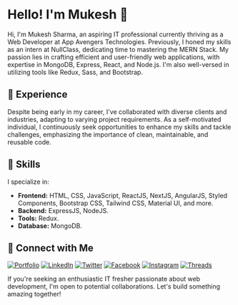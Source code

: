# Hello! I'm Mukesh 👋

Hi, I'm Mukesh Sharma, an aspiring IT professional currently thriving as a Web Developer at App Avengers Technologies. Previously, I honed my skills as an intern at NullClass, dedicating time to mastering the MERN Stack. My passion lies in crafting efficient and user-friendly web applications, with expertise in MongoDB, Express, React, and Node.js. I'm also well-versed in utilizing tools like Redux, Sass, and Bootstrap.

## 💼 Experience

Despite being early in my career, I've collaborated with diverse clients and industries, adapting to varying project requirements. As a self-motivated individual, I continuously seek opportunities to enhance my skills and tackle challenges, emphasizing the importance of clean, maintainable, and reusable code.

## 🚀 Skills

I specialize in:
- **Frontend:** HTML, CSS, JavaScript, ReactJS, NextJS, AngularJS, Styled Components, Bootstrap CSS, Tailwind CSS, Material UI, and more.
- **Backend:** ExpressJS, NodeJS.
- **Tools:** Redux.
- **Database:** MongoDB.

## 🔗 Connect with Me

[![Portfolio](https://img.shields.io/badge/my_portfolio-ffffff?style=for-the-badge&logo=ko-fi&logoColor=black)](https://mukesh-sharma.vercel.app)
[![LinkedIn](https://img.shields.io/badge/linkedin-0a66c2?style=for-the-badge&logo=linkedin&logoColor=white)](https://www.linkedin.com/in/mukesh-sharma-dev)
[![Twitter](https://img.shields.io/badge/twitter_/_x-000000?style=for-the-badge&logo=x&logoColor=white)](https://twitter.com/mukesh_sharma36)
[![Facebook](https://img.shields.io/badge/facebook-1877F2?style=for-the-badge&logo=facebook&logoColor=white)](https://www.facebook.com/MukeshSharma400)
[![Instagram](https://img.shields.io/badge/instagram-e95950?style=for-the-badge&logo=instagram&logoColor=white)](https://www.instagram.com/mukesh_sharma400)
[![Threads](https://img.shields.io/badge/threads-000000?style=for-the-badge&logo=threads&logoColor=white)](https://www.threads.net/@mukesh_sharma400)

If you're seeking an enthusiastic IT fresher passionate about web development, I'm open to potential collaborations. Let's build something amazing together!
